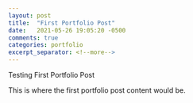```yaml
---
layout: post
title:  "First Portfolio Post"
date:   2021-05-26 19:05:20 -0500
comments: true
categories: portfolio
excerpt_separator: <!--more-->
---
```


Testing First Portfolio Post
<!--more-->
This is where the first portfolio post content would be.
